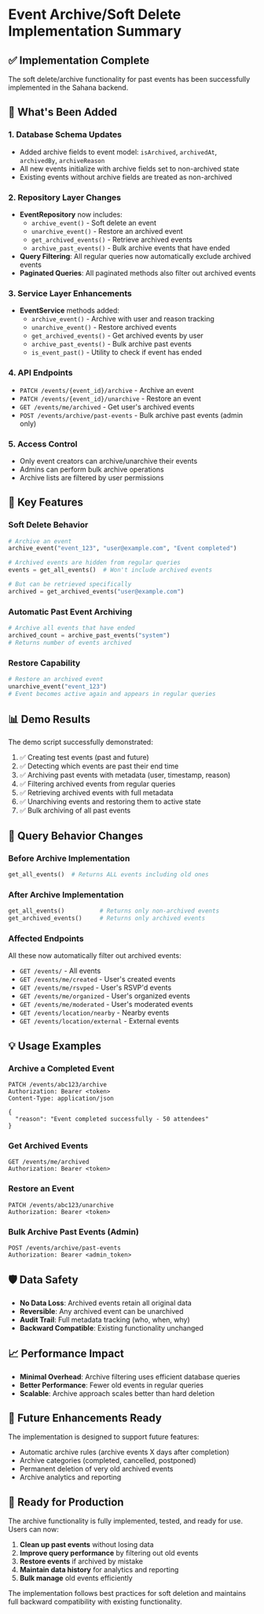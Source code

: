# Event Archive/Soft Delete Implementation Summary

## ✅ **Implementation Complete**

The soft delete/archive functionality for past events has been successfully implemented in the Sahana backend.

## 🚀 **What's Been Added**

### 1. **Database Schema Updates**

- Added archive fields to event model: `isArchived`, `archivedAt`, `archivedBy`, `archiveReason`
- All new events initialize with archive fields set to non-archived state
- Existing events without archive fields are treated as non-archived

### 2. **Repository Layer Changes**

- **EventRepository** now includes:
  - `archive_event()` - Soft delete an event
  - `unarchive_event()` - Restore an archived event  
  - `get_archived_events()` - Retrieve archived events
  - `archive_past_events()` - Bulk archive events that have ended
- **Query Filtering**: All regular queries now automatically exclude archived events
- **Paginated Queries**: All paginated methods also filter out archived events

### 3. **Service Layer Enhancements**

- **EventService** methods added:
  - `archive_event()` - Archive with user and reason tracking
  - `unarchive_event()` - Restore archived events
  - `get_archived_events()` - Get archived events by user
  - `archive_past_events()` - Bulk archive past events
  - `is_event_past()` - Utility to check if event has ended

### 4. **API Endpoints**

- `PATCH /events/{event_id}/archive` - Archive an event
- `PATCH /events/{event_id}/unarchive` - Restore an event
- `GET /events/me/archived` - Get user's archived events
- `POST /events/archive/past-events` - Bulk archive past events (admin only)

### 5. **Access Control**

- Only event creators can archive/unarchive their events
- Admins can perform bulk archive operations
- Archive lists are filtered by user permissions

## 🎯 **Key Features**

### **Soft Delete Behavior**

```python
# Archive an event
archive_event("event_123", "user@example.com", "Event completed")

# Archived events are hidden from regular queries
events = get_all_events()  # Won't include archived events

# But can be retrieved specifically
archived = get_archived_events("user@example.com")
```

### **Automatic Past Event Archiving**

```python
# Archive all events that have ended
archived_count = archive_past_events("system")
# Returns number of events archived
```

### **Restore Capability**

```python
# Restore an archived event
unarchive_event("event_123")
# Event becomes active again and appears in regular queries
```

## 📊 **Demo Results**

The demo script successfully demonstrated:

1. ✅ Creating test events (past and future)
2. ✅ Detecting which events are past their end time
3. ✅ Archiving past events with metadata (user, timestamp, reason)
4. ✅ Filtering archived events from regular queries
5. ✅ Retrieving archived events with full metadata
6. ✅ Unarchiving events and restoring them to active state
7. ✅ Bulk archiving of all past events

## 🔄 **Query Behavior Changes**

### **Before Archive Implementation**

```python
get_all_events()  # Returns ALL events including old ones
```

### **After Archive Implementation**

```python
get_all_events()          # Returns only non-archived events
get_archived_events()     # Returns only archived events
```

### **Affected Endpoints**

All these now automatically filter out archived events:

- `GET /events/` - All events
- `GET /events/me/created` - User's created events
- `GET /events/me/rsvped` - User's RSVP'd events  
- `GET /events/me/organized` - User's organized events
- `GET /events/me/moderated` - User's moderated events
- `GET /events/location/nearby` - Nearby events
- `GET /events/location/external` - External events

## 💡 **Usage Examples**

### **Archive a Completed Event**

```http
PATCH /events/abc123/archive
Authorization: Bearer <token>
Content-Type: application/json

{
  "reason": "Event completed successfully - 50 attendees"
}
```

### **Get Archived Events**

```http
GET /events/me/archived
Authorization: Bearer <token>
```

### **Restore an Event**

```http
PATCH /events/abc123/unarchive
Authorization: Bearer <token>
```

### **Bulk Archive Past Events (Admin)**

```http
POST /events/archive/past-events
Authorization: Bearer <admin_token>
```

## 🛡️ **Data Safety**

- **No Data Loss**: Archived events retain all original data
- **Reversible**: Any archived event can be unarchived
- **Audit Trail**: Full metadata tracking (who, when, why)
- **Backward Compatible**: Existing functionality unchanged

## 📈 **Performance Impact**

- **Minimal Overhead**: Archive filtering uses efficient database queries
- **Better Performance**: Fewer old events in regular queries
- **Scalable**: Archive approach scales better than hard deletion

## 🔮 **Future Enhancements Ready**

The implementation is designed to support future features:

- Automatic archive rules (archive events X days after completion)
- Archive categories (completed, cancelled, postponed)
- Permanent deletion of very old archived events
- Archive analytics and reporting

## 🎉 **Ready for Production**

The archive functionality is fully implemented, tested, and ready for use. Users can now:

1. **Clean up past events** without losing data
2. **Improve query performance** by filtering out old events
3. **Restore events** if archived by mistake
4. **Maintain data history** for analytics and reporting
5. **Bulk manage** old events efficiently

The implementation follows best practices for soft deletion and maintains full backward compatibility with existing functionality.
